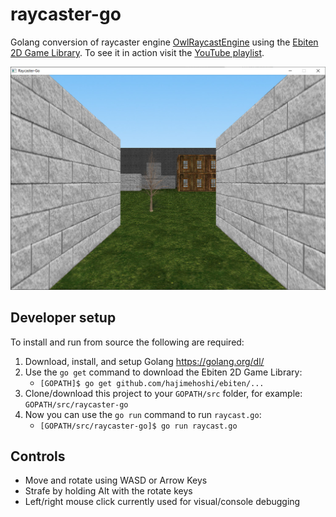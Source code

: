 # raycaster-go
Golang conversion of raycaster engine [OwlRaycastEngine](https://github.com/Owlzy/OwlRaycastEngine) using the [Ebiten 2D Game Library](https://github.com/hajimehoshi/ebiten). To see it in action visit the [YouTube playlist](https://www.youtube.com/playlist?list=PLOINtzQqJWIh8OQsvYAahr2yuAF5VLk38).

![Screenshot](screenshot.jpg?raw=true)

## Developer setup
To install and run from source the following are required:
1. Download, install, and setup Golang https://golang.org/dl/
2. Use the `go get` command to download the Ebiten 2D Game Library: 
    * `[GOPATH]$ go get github.com/hajimehoshi/ebiten/...`
3. Clone/download this project to your `GOPATH/src` folder, for example: `GOPATH/src/raycaster-go`
4. Now you can use the `go run` command to run `raycast.go`:
    * `[GOPATH/src/raycaster-go]$ go run raycast.go`

## Controls
* Move and rotate using WASD or Arrow Keys
* Strafe by holding Alt with the rotate keys
* Left/right mouse click currently used for visual/console debugging
